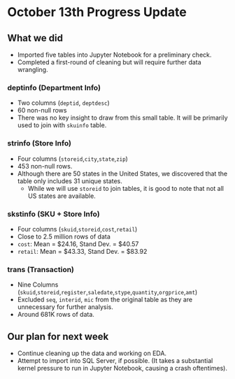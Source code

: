 # October 13th Progress Update
## What we did
- Imported five tables into Jupyter Notebook for a preliminary check.
- Completed a first-round of cleaning but will require further data wrangling.

### deptinfo (Department Info)
- Two columns (`deptid`, `deptdesc`)
- 60 non-null rows
- There was no key insight to draw from this small table. It will be primarily used to join with `skuinfo` table.

### strinfo (Store Info)
- Four columns (`storeid`,`city`,`state`,`zip`)
- 453 non-null rows.
- Although there are 50 states in the United States, we discovered that the table only includes 31 unique states.
  - While we will use `storeid` to join tables, it is good to note that not all US states are available.

### skstinfo (SKU + Store Info)
- Four columns (`skuid`,`storeid`,`cost`,`retail`)
- Close to 2.5 million rows of data
- `cost`: Mean = $24.16, Stand Dev. = $40.57
- `retail`: Mean = $43.33, Stand Dev. = $83.92

### trans (Transaction)
- Nine Columns (`skuid`,`storeid`,`register`,`saledate`,`stype`,`quantity`,`orgprice`,`amt`)
- Excluded `seq`, `interid`, `mic` from the original table as they are unnecessary for further analysis.
- Around 681K rows of data.


## Our plan for next week
- Continue cleaning up the data and working on EDA.
- Attempt to import into SQL Server, if possible. (It takes a substantial kernel pressure to run in Jupyter Notebook, causing a crash oftentimes).
